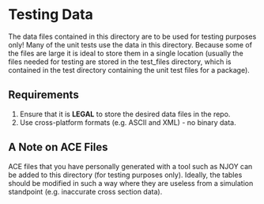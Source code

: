 Testing Data
=====

The data files contained in this directory are to be used for testing purposes
only! Many of the unit tests use the data in this directory. Because some of
the files are large it is ideal to store them in a single location (usually
the files needed for testing are stored in the test_files directory, which
is contained in the test directory containing the unit test files for a
package).

## Requirements
1. Ensure that it is **LEGAL** to store the desired data files in the repo.
2. Use cross-platform formats (e.g. ASCII and XML) - no binary data.

## A Note on ACE Files
ACE files that you have personally generated with a tool such as NJOY can be
added to this directory (for testing purposes only). Ideally, the tables should
be modified in such a way where they are useless from a simulation standpoint
(e.g. inaccurate cross section data). 